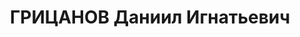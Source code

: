 ---
title: ГРИЦАНОВ Даниил Игнатьевич
description: 'Род. в 1900, Волынская губ., д. Машаница, русский, обр.: среднее, б/п.
  Проживал: Томск. Газета "Красное знамя", инструктор сельхозотдела

  Арестован 11.03.1937. Обв.: право-троцк. орг-я. Приговор: 29.10.1937 – ВМН. Расстрелян
  29.10.1937.

  Реабилитирован 04.1958'
---